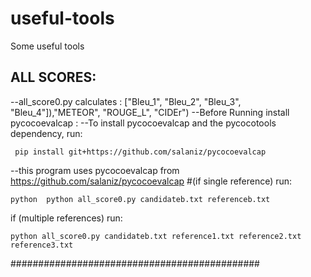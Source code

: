 # useful-tools
Some useful tools


## ALL SCORES: ## 
--all_score0.py calculates : ["Bleu_1", "Bleu_2", "Bleu_3", "Bleu_4"]),"METEOR", "ROUGE_L", "CIDEr")
--Before Running install pycocoevalcap :
 --To install pycocoevalcap and the pycocotools dependency, run:
 ```
  pip install git+https://github.com/salaniz/pycocoevalcap
 ```
 --this program uses pycocoevalcap from https://github.com/salaniz/pycocoevalcap
  #(if single reference) run:
  ```
  python  python all_score0.py candidateb.txt referenceb.txt 
  ```
  if (multiple references) run:
  ```
  python all_score0.py candidateb.txt reference1.txt reference2.txt reference3.txt 
  ```
  #############################################
